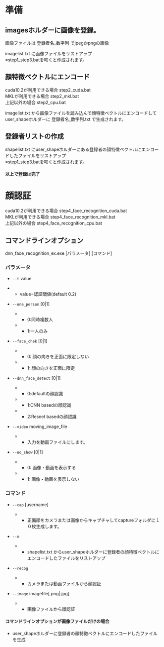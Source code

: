 # 準備

## imagesホルダーに画像を登録。  
画像ファイルは 登録者名_数字列 でjpegかpngの画像  

imagelist.txt に画像ファイルをリストアップ  
※step1_step3.batを叩くと作成されます。  

## 顔特徴ベクトルにエンコード  
cuda10.2が利用できる場合  step2_cuda.bat  
MKLが利用できる場合       step2_mkl.bat  
上記以外の場合           step2_cpu.bat  

imagelist.txt から画像ファイルを読み込んで顔特徴ベクトルにエンコードして
user_shapeホルダーに 登録者名_数字列.txt で生成されます。  

## 登録者リストの作成  
shapelist.txt にuser_shapeホルダーにある登録者の顔特徴ベクトルにエンコードしたファイルをリストアップ  
※step1_step3.batを叩くと作成されます。  

#### 以上で登録は完了  

# 顔認証
cuda10.2が利用できる場合  step4_face_recognition_cuda.bat  
MKLが利用できる場合       step4_face_recognition_mkl.bat  
上記以外の場合            step4_face_recognition_cpu.bat  


## コマンドラインオプション  
dnn_face_recognition_ex.exe [パラメータ] [コマンド]  

### パラメータ  
- `--t` value  
 - - value=認証閾値(default 0.2)  

- `--one_person` [0|1]  
   - - 0:同時複数人  
   - - 1:一人のみ  

- `--face_chek` [0|1]  
	- - 0: 顔の向きを正面に限定しない  
	- - 1: 顔の向きを正面に限定  

- `--dnn_face_detect` [0|1]  
	- - 0:defaultの顔認識  
	- - 1:CNN basedの顔認識  
	- - 2:Resnet basedの顔認識  
	
- `--video` moving_image_file  
	- - 入力を動画ファイルにします。  
	 
- `--no_show` [0|1]  
	- - 0: 画像・動画を表示する  
	- - 1: 画像・動画を表示しない 　
  
### コマンド  
- `--cap` [username]  
	- - 正面顔をカメラまたは画像からキャプチャしてcaptureフォルダに１０枚生成します。  
	
- `--m`  
	- - shapelist.txt からuser_shapeホルダーに登録者の顔特徴ベクトルにエンコードしたファイルをリストアップ  

- `--recog`  
	- - カメラまたは動画ファイルから顔認証  

- `--image` imagefile[.png|.jpg]  
	- - 画像ファイルから顔認証  

#### コマンドラインオプションが画像ファイルだけの場合  
- user_shapeホルダーに登録者の顔特徴ベクトルにエンコードしたファイルを生成  
